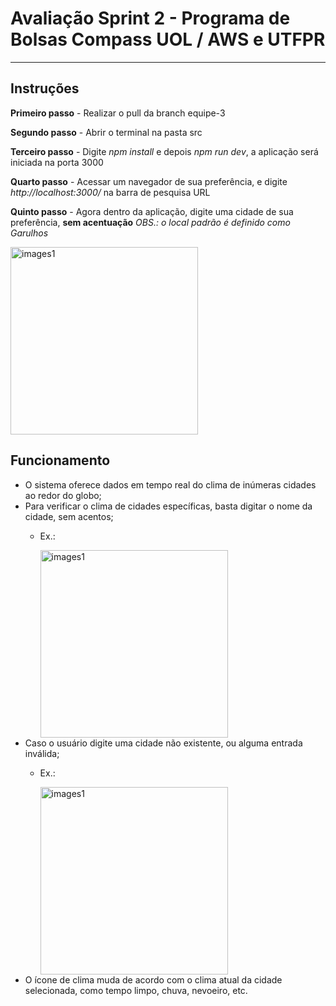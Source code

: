 # Avaliação Sprint 2 - Programa de Bolsas Compass UOL / AWS e UTFPR

***

## Instruções

__Primeiro passo__ - Realizar o pull da branch equipe-3

__Segundo passo__ - Abrir o terminal na pasta src

__Terceiro passo__ - Digite *npm install* e depois *npm run dev*, a aplicação será iniciada na porta 3000

__Quarto passo__ - Acessar um navegador de sua preferência, e digite *http://localhost:3000/* na barra de pesquisa URL

__Quinto passo__ - Agora dentro da aplicação, digite uma cidade de sua preferência, **sem acentuação**
  *OBS.: o local padrão é definido como Garulhos*

<img width="300" alt="images1" src="https://github.com/Compass-pb-aws-2023-UTFPR/sprint-2-pb-aws-utfpr/assets/103132209/7bec4e3c-bbd0-45d1-bfc0-d033bfd939b5">

## Funcionamento

- O sistema oferece dados em tempo real do clima de inúmeras cidades ao redor do globo;
- Para verificar o clima de cidades específicas, basta digitar o nome da cidade, sem acentos;
  - Ex.:
    
      <img width="300" alt="images1" src="https://github.com/Compass-pb-aws-2023-UTFPR/sprint-2-pb-aws-utfpr/assets/103132209/64217e80-7ccb-4f60-8fb8-94dae18ed2c6">
- Caso o usuário digite uma cidade não existente, ou alguma entrada inválida;
  - Ex.:
    
      <img width="300" alt="images1" src="https://github.com/Compass-pb-aws-2023-UTFPR/sprint-2-pb-aws-utfpr/assets/103132209/4d83f5aa-9f97-4d30-9f52-cca58a30b3e1">
- O ícone de clima muda de acordo com o clima atual da cidade selecionada, como tempo limpo, chuva, nevoeiro, etc.
